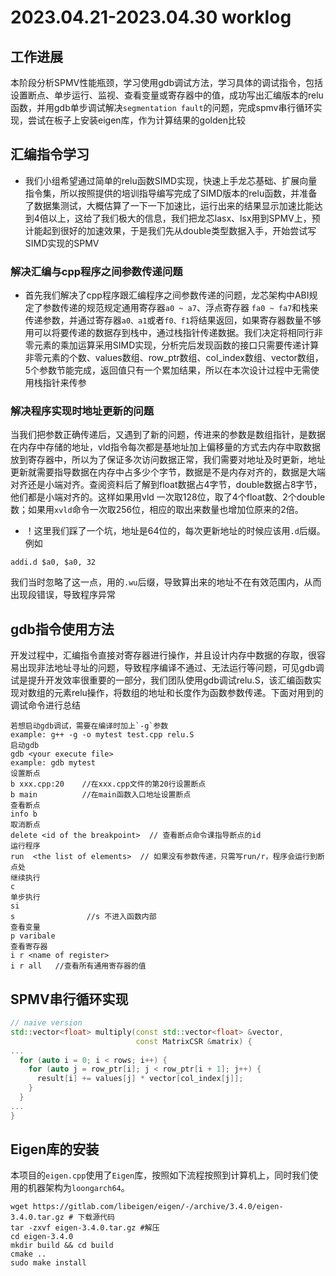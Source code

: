 # 2023.04.21-2023.04.30 worklog
## 工作进展
本阶段分析SPMV性能瓶颈，学习使用gdb调试方法，学习具体的调试指令，包括设置断点、单步运行、监视、查看变量或寄存器中的值，成功写出汇编版本的relu函数，并用gdb单步调试解决`segmentation fault`的问题，完成spmv串行循环实现，尝试在板子上安装eigen库，作为计算结果的golden比较
## 汇编指令学习
* 我们小组希望通过简单的relu函数SIMD实现，快速上手龙芯基础、扩展向量指令集，所以按照提供的培训指导编写完成了SIMD版本的relu函数，并准备了数据集测试，大概估算了一下一下加速比，运行出来的结果显示加速比能达到4倍以上，这给了我们极大的信息，我们把龙芯lasx、lsx用到SPMV上，预计能起到很好的加速效果，于是我们先从double类型数据入手，开始尝试写SIMD实现的SPMV
### 解决汇编与cpp程序之间参数传递问题
* 首先我们解决了cpp程序跟汇编程序之间参数传递的问题，龙芯架构中ABI规定了参数传递的规范规定通用寄存器`a0 ~ a7`、浮点寄存器 `fa0 ~ fa7`和栈来传递参数，并通过寄存器`a0、a1`或者`f0、f1`将结果返回，如果寄存器数量不够用可以将要传递的数据存到栈中，通过栈指针传递数据。我们决定将相同行非零元素的乘加运算采用SIMD实现，分析完后发现函数的接口只需要传递计算非零元素的个数、values数组、row_ptr数组、col_index数组、vector数组，5个参数节能完成，返回值只有一个累加结果，所以在本次设计过程中无需使用栈指针来传参
### 解决程序实现时地址更新的问题
当我们把参数正确传递后，又遇到了新的问题，传进来的参数是数组指针，是数据在内存中存储的地址，vld指令每次都是基地址加上偏移量的方式去内存中取数据放到寄存器中，所以为了保证多次访问数据正常，我们需要对地址及时更新，地址更新就需要指导数据在内存中占多少个字节，数据是不是内存对齐的，数据是大端对齐还是小端对齐。查阅资料后了解到float数据占4字节，double数据占8字节，他们都是小端对齐的。这样如果用vld 一次取128位，取了4个float数、2个double数；如果用`xvld`命令一次取256位，相应的取出来数量也增加位原来的2倍。

* ！这里我们踩了一个坑，地址是64位的，每次更新地址的时候应该用`.d`后缀。例如
```
addi.d $a0, $a0, 32
```
我们当时忽略了这一点，用的`.wu`后缀，导致算出来的地址不在有效范围内，从而出现段错误，导致程序异常

## gdb指令使用方法
开发过程中，汇编指令直接对寄存器进行操作，并且设计内存中数据的存取，很容易出现非法地址寻址的问题，导致程序编译不通过、无法运行等问题，可见gdb调试是提升开发效率很重要的一部分，我们团队使用gdb调试relu.S，该汇编函数实现对数组的元素relu操作，将数组的地址和长度作为函数参数传递。下面对用到的调试命令进行总结
```
若想启动gdb调试，需要在编译时加上`-g`参数
example: g++ -g -o mytest test.cpp relu.S
启动gdb
gdb <your execute file>
example: gdb mytest
设置断点
b xxx.cpp:20    //在xxx.cpp文件的第20行设置断点
b main          //在main函数入口地址设置断点
查看断点
info b
取消断点
delete <id of the breakpoint>  // 查看断点命令课指导断点的id
运行程序
run  <the list of elements>  // 如果没有参数传递，只需写run/r，程序会运行到断点处
继续执行
c
单步执行
si
s                //s 不进入函数内部
查看变量
p varibale
查看寄存器
i r <name of register> 
i r all   //查看所有通用寄存器的值

```

## SPMV串行循环实现
```cpp
// naive version
std::vector<float> multiply(const std::vector<float> &vector,
                            const MatrixCSR &matrix) {
...
  for (auto i = 0; i < rows; i++) {
    for (auto j = row_ptr[i]; j < row_ptr[i + 1]; j++) {
      result[i] += values[j] * vector[col_index[j]];
    }
  }
...
}

```

## Eigen库的安装
本项目的`eigen.cpp`使用了`Eigen`库，按照如下流程按照到计算机上，同时我们使用的机器架构为`loongarch64`。
```
wget https://gitlab.com/libeigen/eigen/-/archive/3.4.0/eigen-3.4.0.tar.gz # 下载源代码
tar -zxvf eigen-3.4.0.tar.gz #解压
cd eigen-3.4.0
mkdir build && cd build
cmake ..
sudo make install 
```
